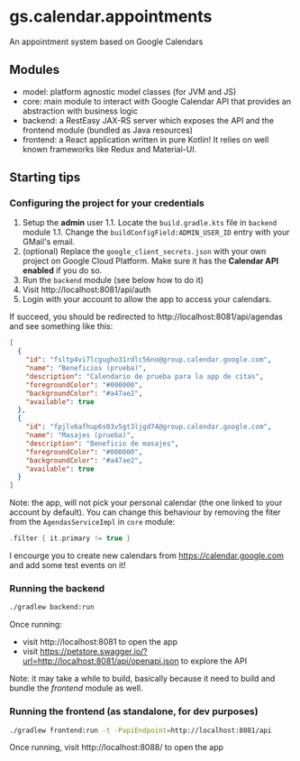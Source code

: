 # gs.calendar.appointments
An appointment system based on Google Calendars

## Modules
- model: platform agnostic model classes (for JVM and JS)
- core: main module to interact with Google Calendar API that provides an abstraction with business logic
- backend: a RestEasy JAX-RS server which exposes the API and the frontend module (bundled as Java resources)
- frontend: a React application written in pure Kotlin! It relies on well known frameworks like Redux and Material-UI.

## Starting tips
### Configuring the project for your credentials
1. Setup the **admin** user
1.1. Locate the `build.gradle.kts` file in `backend` module
1.1. Change the `buildConfigField:ADMIN_USER_ID` entry with your GMail's email.
1. (optional) Replace the `google_client_secrets.json` with your own project on Google Cloud Platform. Make sure it has the **Calendar API enabled** if you do so.
1. Run the `backend` module (see below how to do it)
1. Visit http://localhost:8081/api/auth
1. Login with your account to allow the app to access your calendars. 

If succeed, you should be redirected to http://localhost:8081/api/agendas and see something like this:
```json
[
  {
    "id": "fsltp4vi7lcgugho31rdlc56no@group.calendar.google.com",
    "name": "Beneficios (prueba)",
    "description": "Calendario de prueba para la app de citas",
    "foregroundColor": "#000000",
    "backgroundColor": "#a47ae2",
    "available": true
  },
  {
    "id": "fpjlv6afhup6s03v5gt3ljgd74@group.calendar.google.com",
    "name": "Masajes (prueba)",
    "description": "Beneficio de masajes",
    "foregroundColor": "#000000",
    "backgroundColor": "#a47ae2",
    "available": true
  }
]
```
Note: the app, will not pick your personal calendar (the one linked to your account by default). 
You can change this behaviour by removing the fiter from the `AgendasServiceImpl` in `core` module:
```kotlin
.filter { it.primary != true }
```

I encourge you to create new calendars from https://calendar.google.com and add some test events on it!

### Running the backend
```sh
./gradlew backend:run
```
Once running:
- visit http://localhost:8081 to open the app 
- visit https://petstore.swagger.io/?url=http://localhost:8081/api/openapi.json to explore the API

Note: it may take a while to build, basically because it need to build and bundle the *frontend* module as well.

### Running the frontend (as standalone, for dev purposes)
```sh
./gradlew frontend:run -t -PapiEndpoint=http://localhost:8081/api
```
Once running, visit http://localhost:8088/ to open the app
